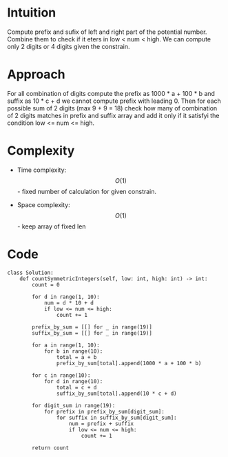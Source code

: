 # Intuition
Compute prefix and sufix of left and right part of the potential number. Combine them to check if it eters in low < num < high. We can compute only 2 digits or 4 digits given the constrain.
# Approach
For all combination of digits compute the prefix as 1000 * a + 100 * b and suffix as 10 * c + d we cannot compute prefix with leading 0.
Then for each possible sum of 2 digits (max 9 + 9 = 18) check how many of combination of 2 digits matches in prefix and suffix array and add it only if it satisfyi the condition low <= num <= high.

# Complexity
- Time complexity:
$$O(1)$$ - fixed number of calculation for given constrain.

- Space complexity:
$$O(1)$$ - keep array of fixed len

# Code
```python3 []
class Solution:
    def countSymmetricIntegers(self, low: int, high: int) -> int:
        count = 0

        for d in range(1, 10):
            num = d * 10 + d
            if low <= num <= high:
                count += 1

        prefix_by_sum = [[] for _ in range(19)]
        suffix_by_sum = [[] for _ in range(19)]

        for a in range(1, 10):
            for b in range(10):
                total = a + b
                prefix_by_sum[total].append(1000 * a + 100 * b)

        for c in range(10):
            for d in range(10):
                total = c + d
                suffix_by_sum[total].append(10 * c + d)

        for digit_sum in range(19):
            for prefix in prefix_by_sum[digit_sum]:
                for suffix in suffix_by_sum[digit_sum]:
                    num = prefix + suffix
                    if low <= num <= high:
                        count += 1

        return count

```